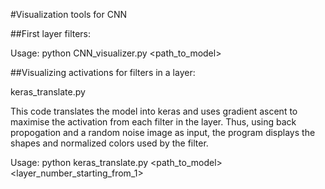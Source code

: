 #Visualization tools for CNN

##First layer filters:

Usage: python CNN_visualizer.py <path_to_model>

##Visualizing activations for filters in a layer:

keras_translate.py

This code translates the model into keras and uses gradient ascent to maximise the activation from each filter in the layer. Thus, using back propogation and a random noise image as input, the program displays the shapes and normalized colors used by the filter.

Usage: python keras_translate.py <path_to_model> <layer_number_starting_from_1>
